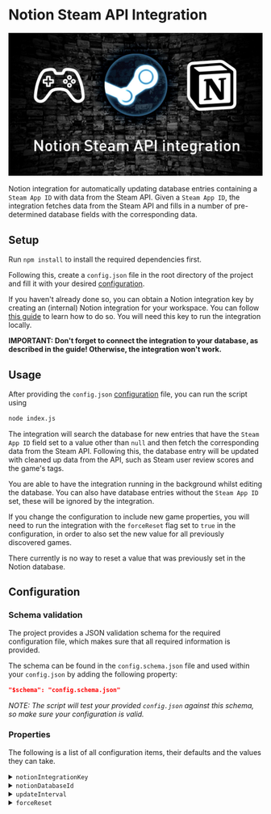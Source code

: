 # Notion Steam API Integration

![Notion Steam API Integration banner](images/NotionSteamAPIIntegration.png)

Notion integration for automatically updating database entries containing a `Steam App ID` with data from the Steam API.
Given a `Steam App ID`, the integration fetches data from the Steam API and fills in a number of pre-determined database fields with the corresponding data.

## Setup

Run `npm install` to install the required dependencies first.

Following this, create a `config.json` file in the root directory of the project and fill it with your desired [configuration](#configuration).

If you haven't already done so, you can obtain a Notion integration key by creating an (internal) Notion integration for your workspace.
You can follow [this guide](https://developers.notion.com/docs/create-a-notion-integration) to learn how to do so.
You will need this key to run the integration locally.

**IMPORTANT: Don't forget to connect the integration to your database, as described in the guide! Otherwise, the integration won't work.**

## Usage

After providing the `config.json` [configuration](#configuration) file, you can run the script using

```bash
node index.js
```

The integration will search the database for new entries that have the `Steam App ID` field set to a value other than `null` and then fetch the corresponding data from the Steam API.
Following this, the database entry will be updated with cleaned up data from the API, such as Steam user review scores and the game's tags.

You are able to have the integration running in the background whilst editing the database.
You can also have database entries without the `Steam App ID` set, these will be ignored by the integration.

If you change the configuration to include new game properties, you will need to run the integration with the `forceReset` flag set to `true` in the configuration, in order to also set the new value for all previously discovered games.

There currently is no way to reset a value that was previously set in the Notion database.

## Configuration

### Schema validation

The project provides a JSON validation schema for the required configuration file, which makes sure that all required information is provided.

The schema can be found in the `config.schema.json` file and used within your `config.json` by adding the following property:

```json
"$schema": "config.schema.json"
```

*NOTE: The script will test your provided `config.json` against this schema, so make sure your configuration is valid.*

### Properties

The following is a list of all configuration items, their defaults and the values they can take.

<details>
<summary><code>notionIntegrationKey</code></summary>

The secret integration key for your Notion integration. Find it on your integration dashboard after creating a new integration on https://www.notion.so/my-integrations.

| Type | Default value | Possible values | Required |
|---|---|---|---|
| `string` | `""` | A valid Notion integration key | Yes |
</details>

<details>
<summary><code>notionDatabaseId</code></summary>

The ID of the database you want to run the integration on. You can find the ID in the URL of your database, e.g. https://www.notion.so/myworkspace/your-database-id.

| Type | Default value | Possible values | Required |
|---|---|---|---|
| `string` | `""` | A valid Notion database ID | Yes |
</details>

<details>
<summary><code>updateInterval</code></summary>

The interval in which the integration will check for updates to your Notion database. The value is in milliseconds. Must be at least 60000 (1 minute).

| Type | Default value | Possible values | Required |
|---|---|---|---|
| `integer` | 60000 | Integers >= 60000 | Yes |
</details>

<details>
<summary><code>forceReset</code></summary>

If true, the integration will reset the local database, fetch all Steam App ID's from the Notion database and refresh all game properties. This may take longer, depending on the size of your Notion database.

| Type | Default value | Possible values | Required |
|---|---|---|---|
| `boolean` | `false` | `true` or `false` | No |
</details>